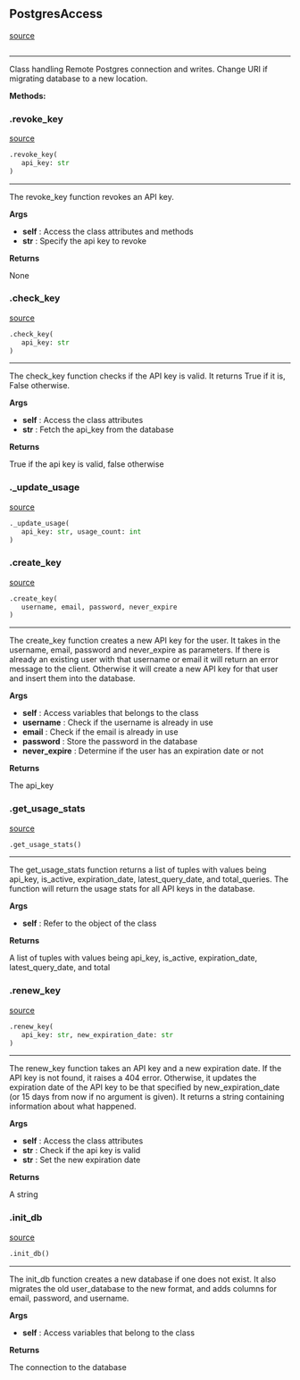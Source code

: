 #


## PostgresAccess
[source](https://github.com/nneji123/fastapi_auth/blob/main/fastapi_auth/_postgres_access.py/#L23)
```python 

```


---
Class handling Remote Postgres connection and writes. Change URI if migrating database to a new location.


**Methods:**


### .revoke_key
[source](https://github.com/nneji123/fastapi_auth/blob/main/fastapi_auth/_postgres_access.py/#L231)
```python
.revoke_key(
   api_key: str
)
```

---
The revoke_key function revokes an API key.


**Args**

* **self**  : Access the class attributes and methods
* **str**  : Specify the api key to revoke


**Returns**

None

### .check_key
[source](https://github.com/nneji123/fastapi_auth/blob/main/fastapi_auth/_postgres_access.py/#L257)
```python
.check_key(
   api_key: str
)
```

---
The check_key function checks if the API key is valid.
It returns True if it is, False otherwise.



**Args**

* **self**  : Access the class attributes
* **str**  : Fetch the api_key from the database


**Returns**

True if the api key is valid, false otherwise

### ._update_usage
[source](https://github.com/nneji123/fastapi_auth/blob/main/fastapi_auth/_postgres_access.py/#L311)
```python
._update_usage(
   api_key: str, usage_count: int
)
```


### .create_key
[source](https://github.com/nneji123/fastapi_auth/blob/main/fastapi_auth/_postgres_access.py/#L89)
```python
.create_key(
   username, email, password, never_expire
)
```

---
The create_key function creates a new API key for the user.
It takes in the username, email, password and never_expire as parameters.
If there is already an existing user with that username or email it will return an error message to the client.
Otherwise it will create a new API key for that user and insert them into the database.


**Args**

* **self**  : Access variables that belongs to the class
* **username**  : Check if the username is already in use
* **email**  : Check if the email is already in use
* **password**  : Store the password in the database
* **never_expire**  : Determine if the user has an expiration date or not


**Returns**

The api_key

### .get_usage_stats
[source](https://github.com/nneji123/fastapi_auth/blob/main/fastapi_auth/_postgres_access.py/#L332)
```python
.get_usage_stats()
```

---
The get_usage_stats function returns a list of tuples with values being api_key, is_active, expiration_date,         latest_query_date, and total_queries. The function will return the usage stats for all API keys in the database.


**Args**

* **self**  : Refer to the object of the class


**Returns**

A list of tuples with values being api_key, is_active, expiration_date, latest_query_date, and total

### .renew_key
[source](https://github.com/nneji123/fastapi_auth/blob/main/fastapi_auth/_postgres_access.py/#L148)
```python
.renew_key(
   api_key: str, new_expiration_date: str
)
```

---
The renew_key function takes an API key and a new expiration date.
If the API key is not found, it raises a 404 error.
Otherwise, it updates the expiration date of the API key to be that specified by new_expiration_date (or 15 days from now if no argument is given).
It returns a string containing information about what happened.


**Args**

* **self**  : Access the class attributes
* **str**  : Check if the api key is valid
* **str**  : Set the new expiration date


**Returns**

A string

### .init_db
[source](https://github.com/nneji123/fastapi_auth/blob/main/fastapi_auth/_postgres_access.py/#L52)
```python
.init_db()
```

---
The init_db function creates a new database if one does not exist.
It also migrates the old user_database to the new format, and adds columns for email, password, and username.


**Args**

* **self**  : Access variables that belong to the class


**Returns**

The connection to the database
